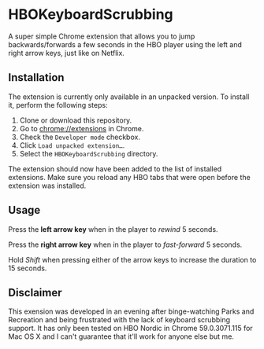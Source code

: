 # HBOKeyboardScrubbing
A super simple Chrome extension that allows you to jump backwards/forwards a few seconds in the HBO player using the left and right arrow keys, just like on Netflix.

## Installation
The extension is currently only available in an unpacked version. To install it, perform the following steps:

1. Clone or download this repository.
2. Go to [chrome://extensions](chrome://extensions) in Chrome.
3. Check the `Developer mode` checkbox.
4. Click `Load unpacked extension…`.
5. Select the `HBOKeyboardScrubbing` directory.

The extension should now have been added to the list of installed extensions. Make sure you reload any HBO tabs that were open before the extension was installed.

## Usage

Press the **left arrow key** when in the player to _rewind_ 5 seconds.

Press the **right arrow key** when in the player to _fast-forward_ 5 seconds.

Hold _Shift_ when pressing either of the arrow keys to increase the duration to 15 seconds.

## Disclaimer

This exension was developed in an evening after binge-watching Parks and Recreation and being frustrated with the lack of keyboard scrubbing support. It has only been tested on HBO Nordic in Chrome 59.0.3071.115 for Mac OS X and I can't guarantee that it'll work for anyone else but me.
